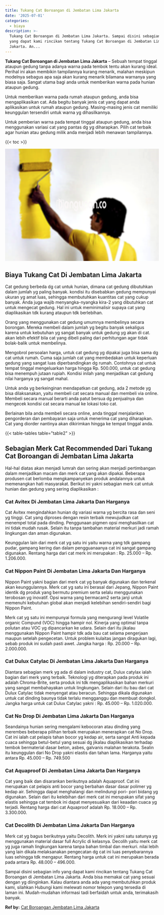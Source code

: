 ```yaml
---
title: Tukang Cat Boroangan di Jembatan Lima Jakarta
date: '2025-07-01'
categories:
  - biaya
description: >-
  Tukang Cat Boroangan di Jembatan Lima Jakarta. Sampai disini sebagian info
  yang dapat kami rincikan tentang Tukang Cat Boroangan di Jembatan Lima
  Jakarta. An...
---
```


**Tukang Cat Boroangan di Jembatan Lima Jakarta** – Sebuah tempat tinggal ataupun gedung tanpa adanya warna pada tembok tentu akan kurang ideal. Perihal ini akan membikin tampilannya kurang menarik, malahan meskipun modelnya sebagus apa saja akan kurang menarik bilamana warnanya yang biasa saja. Sangat utama bagi anda untuk memberikan warna pada hunian ataupun gedung.

Untuk memberikan warna pada rumah ataupun gedung, anda bisa mengaplikasikan cat. Ada begitu banyak jenis cat yang dapat anda aplikasikan untuk rumah ataupun gedung. Masing-masing jenis cat memiliki keunggulan tersendiri untuk warna yg dihasilkannya.

Untuk pemberian warna pada tempat tinggal ataupun gedung, anda bisa menggunakan variasi cat yang pantas dg yg diharapkan. Pilih cat terbaik agar hunian atau gedung milik anda menjadi lebih menawan tampilannya.

{{< toc >}}

![Tukang Cat Boroangan di Jembatan Lima Jakarta](/images/jasa-cat-murah20.png)

## Biaya Tukang Cat Di Jembatan Lima Jakarta

Cat gedung berbeda dg cat untuk hunian, dimana cat gedung dibutuhkan dalam jumlah yg paling banyak. kondisi itu disebabkan gedung mempunyai ukuran yg amat luas, sehingga membutuhkan kuantitas cat yang cukup banyak. Anda juga wajib menyangka-nyangka kira-2 yang dibutuhkan cat untuk mengecat gedung. Hal ini untuk meminimalisir supaya cat yang diaplikasikan tdk kurang ataupun tdk berlebihan.

Orang yang menggunakan cat gedung umumnya membelinya secara borongan. Mereka membeli dalam jumlah yg begitu banyak sekaligus karena untuk kebutuhan yg sangat banyak untuk gedung yg akan di cat. akan lebih efektif bila cat yang dibeli paling dari perhitungan agar tidak bolak-balik untuk membelinya.

Mengobrol persoalan harga, untuk cat gedung yg dipakai juga bisa sama dg cat untuk rumah. Cuma saja jumlah cat yang membedakan untuk keperluan gedung yang sangat luas diperbandingkan dg rumah. Contohnya cat untuk tempat tinggal mengeluarkan harga hingga Rp. 500.000, untuk cat gedung bisa menempuh jutaan rupiah. Kondisi inilah yang menjadikan cat gedung nilai harganya yg sangat mahal.

Untuk anda yg berkeinginan mendapatkan cat gedung, ada 2 metode yg bisa dilaksanakan, yaitu membeli cat secara manual dan membeli via online. Membeli secara manual berarti anda patut bersua dg penjualnya dan mengecek kondisi cat secara manual ke lokasi toko cat.

Berlainan bila anda membeli secara online, anda tinggal menjalankan pengorderan dan pembayaran saja untuk menerima cat yang diharapkan. Cat yang diorder nantinya akan dikirimkan hingga ke tempat tinggal anda.

{{< table-tables table="table2" >}}

## Sebagian Merk Cat Recommended Dari Tukang Cat Boroangan di Jembatan Lima Jakarta

Hal-hal diatas akan menjadi lumrah dan sering akan menjadi pertimbangan dalam menjadikan macam dan merk cat yang akan dipakai. Beberapa produsen cat berlomba mengkampanyekan produk andalannya untuk memenangkan hati masyarakat. Berikut ini yakni sebagian merk cat untuk hunian dan gedung yang sering diaplikasikan :

### Cat Avitex Di Jembatan Lima Jakarta Dan Harganya

Cat Avitex mengindahkan hunian dg variasi warna yg bercita rasa dan seni yg tinggi. Cat yang diproses dengan resin terbaik mewujudkan cat menempel total pada dinding. Penggunaan pigmen opsi menghasilkan cat ini tidak mudah rusak. Selain itu tanpa tambahan material merkuri jadi ramah lingkungan dan aman digunakan.

Keunggulan lain dari merk cat yg satu ini yaitu warna yang tdk gampang pudar, gampang kering dan dalam pengguanaanya cat ini sangat gampang digunakan. Rentang harga dari cat merk ini merupakan : Rp. 25.000 – Rp. 1.206.000.

### Cat Nippon Paint Di Jembatan Lima Jakarta Dan Harganya

Nippon Paint yakni bagian dari merk cat yg banyak digunakan dan terkenal akan keunggulannya. Merk cat yg satu ini berasal dari Jepang, Nippon Paint identik dg produk yang bermutu premium serta selalu menggunakan terobosan yg inovatif. Opsi warna yang bermacam2 serta janji untuk memenuhi kebutuhan global akan menjadi kelebihan sendiri-sendiri bagi Nippon Paint.

Merk cat yg satu ini mempunyai formula yang mengurangi level Volatile organic Compund (VOC) hingga hampir nol. Kinerja yang optimal tanpa polutan atau VOC yg dipancarkan ke udara. Selain dari itu jikalau menggunakan Nippon Paint hampir tdk ada bau cat selama pengerjaan maupun setelah pengecetan. Untuk problem kulaitas jangan diragukan lagi, sebab produk ini sudah pasti awet. Jangka harga : Rp. 20.000 – Rp. 2.000.000.

### Cat Dulux Catylac Di Jembatan Lima Jakarta Dan Harganya

Diantara sebagian merk yg ada di dalam industry cat, Dulux catylax ialah bagian dari merk yang terbaik. Teknologi yg diterapkan pada produk ini adalah Chroma-Brite, serta produk ini tdk mengaplikasikan bahan merkuri yang sangat membahayakan untuk lingkungan. Selain dari itu bau dari cat Dulux Catylac tidak menyengat atau beracun. Sehingga dikala digunakan untuk cat dinding baunya tidak terlalu mengganggu dan membuat dongkol. Jangka harga untuk cat Dulux Catylac yakni : Rp. 45.000 – Rp. 1.020.000.

### Cat No Drop Di Jembatan Lima Jakarta Dan Harganya

Seandainya hunian sering mengalami kebocoran atau dinding yang merembes beberapa pilihan terbaik merupakan menerapkan cat No Drop. Cat ini ialah cat pelapis tahan bocor yg kedap air, serta sangat Anti kepada cuaca sehingga betul-betul yang sesuai dg jikalau diaplikasikan terhadap tembok bermaterial dasar beton, asbes, galvanis malahan terakota. Sealin itu keunggulan dari No Drop yakni elastis dan tahan lama. Harganya yaitu antara Rp. 45.000 – Rp. 749.500

### Cat Aquaproof Di Jembatan Lima Jakarta Dan Harganya

Cat yang baik dan disarankan berikutnya adalah Aquaproof. Cat ini merupakan cat pelapis anti bocor yang berbahan dasar dasar polimer yg kedap air. Sehingga dapat menghalangi dan melindungi pori- pori bidang yg digunakan. Selain dari itu kelebihan dari merk cat ini merupakan sifat yang elastis sehingga cat tembok ini dapat menyesuaikan dari keaadan cuaca yg terjadi. Rentang harga dari cat Aquaproof adalah Rp. 18.000 – Rp. 3.300.000.

### Cat Decolith Di Jembatan Lima Jakarta Dan Harganya

Merk cat yg bagus berikutnya yaitu Decolith. Merk ini yakni satu satunya yg menggunakan material dasar full Acrylic di kelasnya. Decolih yaitu merk cat yg juga ramah lingkungan karena tanpa bahan timbal dan merkuri. nilai lebih yang lain dikala melaksanakan pengecatan dg cat ini luas penyebarannya luas sehingga tdk mengapur. Rentang harga untuk cat ini merupakan berada pada antara Rp. 48.000 – 496.000.

Sampai disini sebagian info yang dapat kami rincikan tentang Tukang Cat Boroangan di Jembatan Lima Jakarta. Anda bisa memakai cat yang sesuai dengan yg diinginkan. Kalau diantara anda ada yang membutuhkan produk kami, silahkan Hubungi kami melewati nomor telepon yang tersedia di laman ini. Mudah-mudahan informasi tadi berfaidah untuk anda, terimakasih banyak.

**Ref by:** [Cat Boroangan Jembatan Lima Jakarta](https://id.wikipedia.org/wiki/Cat)
